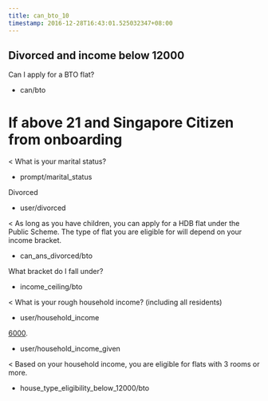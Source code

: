 ```yaml
---
title: can_bto_10
timestamp: 2016-12-28T16:43:01.525032347+08:00
---
```

## Divorced and income below 12000

Can I apply for a BTO flat?
* can/bto

# If above 21 and Singapore Citizen from onboarding
< What is your marital status?
* prompt/marital_status

Divorced
* user/divorced

< As long as you have children, you can apply for a HDB flat under the Public Scheme. The type of flat you are eligible for will depend on your income bracket.
* can_ans_divorced/bto

What bracket do I fall under?
* income_ceiling/bto

< What is your rough household income? (including all residents)
* user/household_income

[6000](household_income).
* user/household_income_given

< Based on your household income, you are eligible for flats with 3 rooms or more.
* house_type_eligibility_below_12000/bto
